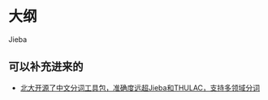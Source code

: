 
# 大纲

Jieba



## 可以补充进来的

- [北大开源了中文分词工具包，准确度远超Jieba和THULAC，支持多领域分词](https://zhuanlan.zhihu.com/p/54428274)
